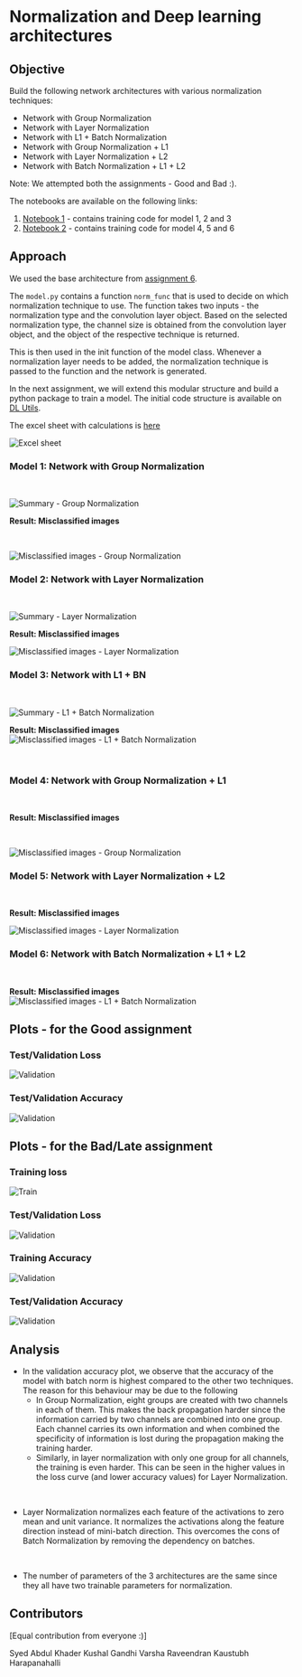 # Normalization and Deep learning architectures

## Objective

Build the following network architectures with various normalization techniques:
* Network with Group Normalization
* Network with Layer Normalization
* Network with L1 + Batch Normalization
* Network with Group Normalization + L1
* Network with Layer Normalization + L2
* Network with Batch Normalization + L1 + L2

Note: We attempted both the assignments - Good and Bad :). 

The notebooks are available on the following links:
1. [Notebook 1](./notebooks/Normalization+Regularization_with_L1.ipynb) - contains training code for model 1, 2 and 3
2. [Notebook 2](./notebooks/Normalization+Regularization_with_L1_and_L2.ipynb) - contains training code for model 4, 5 and 6

## Approach

We used the base architecture from [assignment 6](https://github.com/EVA6-Group-15/discover-architectures/blob/master/ParamsLessThan8k/MNIST_99_4_Iter06_ReducedParam.ipynb). 

The `model.py` contains a function `norm_func` that is used to decide on which normalization technique to use. The function takes two inputs - the normalization type and the convolution layer object. Based on the selected normalization type, the channel size is obtained from the convolution layer object, and the object of the respective technique is returned. 

This is then used in the init function of the model class. Whenever a normalization layer needs to be added, the normalization technique is passed to the function and the network is generated.

In the next assignment, we will extend this modular structure and build a python package to train a model. The initial code structure is available on [DL Utils](https://github.com/EVA6-Group-15/DLUtils).



The excel sheet with calculations is [here](./notebooks/Normalizations.xlsx)

![Excel sheet](images/excel_sheet.png)

### Model 1: Network with Group Normalization
<br>

![Summary - Group Normalization](./images/group_norm.png)



**Result: Misclassified images** 

<br>

![Misclassified images - Group Normalization](./images/gn_incorrect.png)


### Model 2: Network with Layer Normalization

<br>

![Summary - Layer Normalization](./images/layer_norm.png)



**Result: Misclassified images** 

![Misclassified images - Layer Normalization](./images/ln_incorrect.png)

### Model 3: Network with L1 + BN 

<br>

![Summary - L1 + Batch Normalization](./images/batch_norm.png)



**Result: Misclassified images** 
![Misclassified images - L1 + Batch Normalization](./images/bn_incorrect.png)

<br>

### Model 4: Network with Group Normalization + L1
<br>

**Result: Misclassified images** 

<br>

![Misclassified images - Group Normalization](./images/gn_incorrect_bad.png)


### Model 5: Network with Layer Normalization + L2

<br>

**Result: Misclassified images** 

![Misclassified images - Layer Normalization](./images/ln_incorrect_bad.png)

### Model 6: Network with Batch Normalization + L1 + L2

<br>


**Result: Misclassified images** 
![Misclassified images - L1 + Batch Normalization](./images/bn_incorrect_bad.png)
## Plots - for the Good assignment

### Test/Validation Loss


![Validation](./images/loss_summary.png)


### Test/Validation Accuracy

![Validation](./images/acc_summary.png)

## Plots - for the Bad/Late assignment

### Training loss


![Train](./images/train_loss_summary_bad.png)

### Test/Validation Loss


![Validation](./images/test_loss_summary_bad.png)


### Training Accuracy

![Validation](./images/train_acc_summary_bad.png)
### Test/Validation Accuracy

![Validation](./images/test_acc_summary_bad.png)

## Analysis

* In the validation accuracy plot, we observe that the accuracy of the model with batch norm is highest compared to the other two techniques. The reason for this behaviour may be due to the following
  - In Group Normalization, eight groups are created with two channels in each of them. This makes the back propagation harder since the information carried by two channels are combined into one group. Each channel carries its own information and when combined the specificity of information is lost during the propagation making the training harder. 
  - Similarly, in layer normalization with only one group for all channels, the training is even harder. This can be seen in the higher values in the loss curve (and lower accuracy values) for Layer Normalization. 

<br>

* Layer Normalization normalizes each feature of the activations to zero mean and unit variance. It normalizes the activations along the feature direction instead of mini-batch direction. This overcomes the cons of Batch Normalization by removing the dependency on batches. 

<br> 

* The number of parameters of the 3 architectures are the same since they all have two trainable parameters for normalization.


## Contributors
[Equal contribution from everyone :)]

Syed Abdul Khader
Kushal Gandhi
Varsha Raveendran
Kaustubh Harapanahalli

